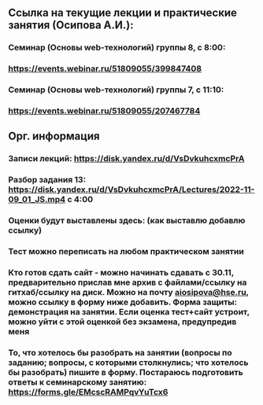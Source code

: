 ## Ссылка на текущие лекции и практические занятия (Осипова А.И.):
### Семинар (Основы web-технологий) группы 8, с 8:00:
### https://events.webinar.ru/51809055/399847408

### Семинар (Основы web-технологий) группы 7, с 11:10:
### https://events.webinar.ru/51809055/207467784
###
###
## Орг. информация
### Записи лекций: https://disk.yandex.ru/d/VsDvkuhcxmcPrA
### Разбор задания 13: https://disk.yandex.ru/d/VsDvkuhcxmcPrA/Lectures/2022-11-09_01_JS.mp4 с 4:00

### Оценки будут выставлены здесь: (как выставлю добавлю ссылку)
### Тест можно переписать на любом практическом занятии
### Кто готов сдать сайт - можно начинать сдавать с 30.11, предварительно прислав мне архив с файлами/ссылку на гитхаб/ссылку на диск. Можно на почту aiosipova@hse.ru, можно ссылку в форму ниже добавить. Форма защиты: демонстрация на занятии. Если оценка тест+сайт устроит, можно уйти с этой оценкой без экзамена, предупредив меня

### То, что хотелось бы разобрать на занятии (вопросы по заданию; вопросы, с которыми столкнулись; что хотелось бы разобрать) пишите в форму. Постараюсь подготовить ответы к семинарскому занятию: https://forms.gle/EMcscRAMPqvYuTcx6 
